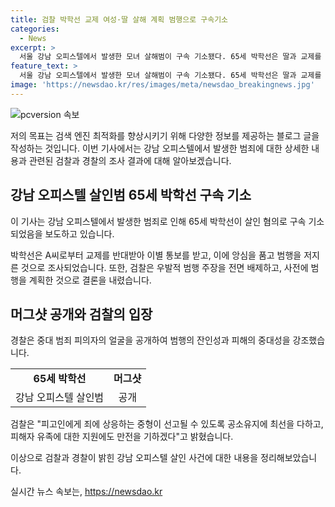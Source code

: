 ```yaml
---
title: 검찰 박학선 교제 여성·딸 살해 계획 범행으로 구속기소
categories:
  - News
excerpt: >
  서울 강남 오피스텔에서 발생한 모녀 살해범이 구속 기소됐다. 65세 박학선은 딸과 교제를 반대받고 분노를 품고 범행을 저지른 혐의를 받으며, 검찰은 사전에 범행을 계획했다고 밝혔다. 머그샷과 이름, 나이를 공개하여 사회적 관심을 끌었으며, 검찰은 공소유지에 최선을 다할 것이라고 전했다. (150자)
feature_text: >
  서울 강남 오피스텔에서 발생한 모녀 살해범이 구속 기소됐다. 65세 박학선은 딸과 교제를 반대받고 분노를 품고 범행을 저지른 혐의를 받으며, 검찰은 사전에 범행을 계획했다고 밝혔다. 머그샷과 이름, 나이를 공개하여 사회적 관심을 끌었으며, 검찰은 공소유지에 최선을 다할 것이라고 전했다. (150자)
image: 'https://newsdao.kr/res/images/meta/newsdao_breakingnews.jpg'
---
```


<p><img src="https://newsdao.kr/res/images/meta/newsdao_breakingnews.jpg" alt="pcversion 속보" /></p>

<p>저의 목표는 검색 엔진 최적화를 향상시키기 위해 다양한 정보를 제공하는 블로그 글을 작성하는 것입니다. 이번 기사에서는 강남 오피스텔에서 발생한 범죄에 대한 상세한 내용과 관련된 검찰과 경찰의 조사 결과에 대해 알아보겠습니다.</p>

<h2 data-ke-size="size26">강남 오피스텔 살인범 65세 박학선 구속 기소</h2>

<p>이 기사는 강남 오피스텔에서 발생한 범죄로 인해 65세 박학선이 살인 혐의로 구속 기소되었음을 보도하고 있습니다.</p>

<p data-ke-size="size16">박학선은 A씨로부터 교제를 반대받아 이별 통보를 받고, 이에 앙심을 품고 범행을 저지른 것으로 조사되었습니다. 또한, 검찰은 우발적 범행 주장을 전면 배제하고, 사전에 범행을 계획한 것으로 결론을 내렸습니다.</p>

<h2 data-ke-size="size26">머그샷 공개와 검찰의 입장</h2>

<p>경찰은 중대 범죄 피의자의 얼굴을 공개하여 범행의 잔인성과 피해의 중대성을 강조했습니다.</p>

<table>
  <tr>
    <td style="text-align: center; height: 17px;"><b>65세 박학선</b></td>
    <td style="text-align: center; height: 17px;"><b>머그샷</b></td>
  </tr>
  <tr>
    <td style="text-align: center; height: 17px;">강남 오피스텔 살인범</td>
    <td style="text-align: center; height: 17px;">공개</td>
  </tr>
</table>

<p data-ke-size="size16">검찰은 "피고인에게 죄에 상응하는 중형이 선고될 수 있도록 공소유지에 최선을 다하고, 피해자 유족에 대한 지원에도 만전을 기하겠다"고 밝혔습니다.</p>

<p>이상으로 검찰과 경찰이 밝힌 강남 오피스텔 살인 사건에 대한 내용을 정리해보았습니다.</p>
실시간 뉴스 속보는, <a href="https://newsdao.kr" rel="dofollow">https://newsdao.kr</a>


